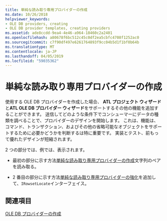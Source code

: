 ```yaml
---
title: 単純な読み取り専用プロバイダーの作成
ms.date: 10/26/2018
helpviewer_keywords:
- OLE DB providers, creating
- OLE DB provider templates, creating providers
ms.assetid: ade8ccdd-9ea4-4e46-a964-18460c2a2401
ms.openlocfilehash: a80678f6bc512c45c0df2ea5cbfc4708f1252ac0
ms.sourcegitcommit: c7f90df497e6261764893f9cc04b5d1f1bf0b64b
ms.translationtype: MT
ms.contentlocale: ja-JP
ms.lasthandoff: 04/05/2019
ms.locfileid: "59035362"
---
```

# <a name="creating-a-simple-read-only-provider"></a>単純な読み取り専用プロバイダーの作成

使用する OLE DB プロバイダーを作成した場合、 **ATL プロジェクト ウィザード**と**ATL OLE DB プロバイダー ウィザード**をサポートするその他の機能を追加することができます。 送信してどのような条件下でコンシューマーにデータの種類を調べることで、プロバイダーのデザインを開始します。 これは、機能は、コマンド、トランザクション、およびその他の省略可能なオブジェクトをサポートするために必要かどうかを判断するは特に重要です。 実装とテスト、前もって優れたデザインが短縮されます。

2 つの部分では、例では、表示されます。

- 最初の部分に示す方法[単純な読み取り専用プロバイダーの作成](../../data/oledb/implementing-the-simple-read-only-provider.md)文字列のペアを読み取る。

- 2 番目の部分に示す方法[単純な読み取り専用プロバイダーの強化](../../data/oledb/enhancing-the-simple-read-only-provider.md)を追加して、`IRowsetLocate`インターフェイス。

## <a name="see-also"></a>関連項目

[OLE DB プロバイダーの作成](../../data/oledb/creating-an-ole-db-provider.md)<br/>
